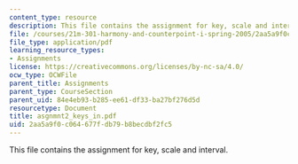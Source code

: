 ```yaml
---
content_type: resource
description: This file contains the assignment for key, scale and interval.
file: /courses/21m-301-harmony-and-counterpoint-i-spring-2005/2aa5a9f0c064677fdb79b8becdbf2fc5_asgnmnt2_keys_in.pdf
file_type: application/pdf
learning_resource_types:
- Assignments
license: https://creativecommons.org/licenses/by-nc-sa/4.0/
ocw_type: OCWFile
parent_title: Assignments
parent_type: CourseSection
parent_uid: 84e4eb93-b285-ee61-df33-ba27bf276d5d
resourcetype: Document
title: asgnmnt2_keys_in.pdf
uid: 2aa5a9f0-c064-677f-db79-b8becdbf2fc5
---
```

This file contains the assignment for key, scale and interval.
